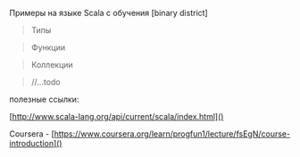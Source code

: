 Примеры на языке Scala c обучения [binary district]

>Типы

>Функции

>Коллекции

> //...todo

полезные ссылки:

[http://www.scala-lang.org/api/current/scala/index.html]()

Coursera - [https://www.coursera.org/learn/progfun1/lecture/fsEgN/course-introduction]()